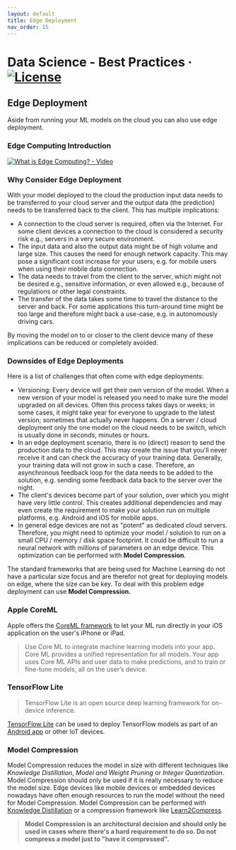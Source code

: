 ```yaml
---
layout: default
title: Edge Deployment
nav_order: 15
---
```

# Data Science - Best Practices &middot; [![License](https://img.shields.io/badge/license-CC%20BY%204.0-blue)](./LICENSE.txt)

## Edge Deployment

Aside from running your ML models on the cloud you can also use edge deployment.

### Edge Computing Introduction

[![What is Edge Computing? - Video](https://img.youtube.com/vi/cEOUeItHDdo/0.jpg)](https://www.youtube.com/watch?v=cEOUeItHDdo)

### Why Consider Edge Deployment

With your model deployed to the cloud the production input data needs to be transferred to your cloud server and the output data (the prediction) needs to be transferred back to the client.
This has multiple implications:

- A connection to the cloud server is required, often via the Internet.
For some client devices a connection to the cloud is considered a security risk e.g., servers in a very secure environment.
- The input data and also the output data might be of high volume and large size.
This causes the need for enough network capacity.
This may pose a significant cost increase for your users, e.g. for mobile users when using their mobile data connection.
- The data needs to travel from the client to the server, which might not be desired e.g., sensitive information, or even allowed e.g., because of regulations or other legal constraints.
- The transfer of the data takes some time to travel the distance to the server and back.
For some applications this turn-around time might be too large and therefore might back a use-case, e.g. in autonomously driving cars.

By moving the model on to or closer to the client device many of these implications can be reduced or completely avoided.

### Downsides of Edge Deployments

Here is a list of challenges that often come with edge deployments:

- Versioning: Every device will get their own version of the model.
When a new version of your model is released you need to make sure the model upgraded on all devices.
Often this process takes days or weeks; in some cases, it might take year for everyone to upgrade to the latest version; sometimes that actually never happens.
On a server / cloud deployment only the one model on the cloud needs to be switch, which is usually done in seconds, minutes or hours.
- In an edge deployment scenario, there is no (direct) reason to send the production data to the cloud.
This may create the issue that you'll never receive it and can  check the accuracy of your training data.
Generally, your training data will not grow in such a case.
Therefore, an asynchronous feedback loop for the data needs to be added to the solution, e.g. sending some feedback data back to the server over the night.
- The client's devices become part of your solution, over which you might have very little control.
This creates additional dependencies and may even create the requirement to make your solution run on multiple platforms, e.g. Android and iOS for mobile apps.
- In general edge devices are not as "potent" as dedicated cloud servers. Therefore, you might need to optimize your model / solution to run on a small CPU / memory / disk space footprint. It could be difficult to run a neural network with millions of parameters on an edge device. This optimization can be performed with **Model Compression**.

The standard frameworks that are being used for Machine Learning do not have a particular size focus and are therefor not great for deploying models on edge, where the size can be key. To deal with this problem edge deployment can use **Model Compression.**

### Apple CoreML

Apple offers the [CoreML framework](https://developer.apple.com/documentation/coreml) to let your ML run directly in your iOS application on the user's iPhone or iPad.

> Use Core ML to integrate machine learning models into your app. Core ML provides a unified representation for all models.
> Your app uses Core ML APIs and user data to make predictions, and to train or fine-tune models, all on the user’s device.

### TensorFlow Lite

> TensorFlow Lite is an open source deep learning framework for on-device inference.

[TensorFlow Lite](https://www.tensorflow.org/lite) can be used to deploy TensorFlow models as part of an [Android app](https://developer.android.com/ml) or other IoT devices.

### Model Compression

Model Compression reduces the model in size with different techniques like *Knowledge Distillation*, *Model and Weight Pruning* or *Integer Quantization*. Model Compression should only be used if it is really necessary to reduce the model size. Edge devices like mobile devices or embedded devices nowadays have often enough resources to run the model without the need for Model Compression. Model Compression can be performed with [Knowledge Distillation](https://arxiv.org/abs/1503.02531) or a compression framework like [Learn2Compress](https://ai.googleblog.com/2018/05/custom-on-device-ml-models.html).

>**Model Compression is an architectural decision and should only be used in cases where there's a hard requirement to do so. Do not compress a model just to "have it compressed".**
